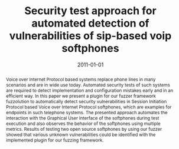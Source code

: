---
abstract: Voice over Internet Protocol based systems replace phone lines in many scenarios
  and are in wide use today. Automated security tests of such systems are required
  to detect implementation and configuration mistakes early and in an efficient way.
  In this paper we present a plugin for our fuzzer framework fuzzolution to automatically
  detect security vulnerabilities in Session Initiation Protocol based Voice over
  Internet Protocol softphones, which are examples for endpoints in such telephone
  systems. The presented approach automates the interaction with the Graphical User
  Interface of the softphones during test execution and also observes the behavior
  of the softphones using multiple metrics. Results of testing two open source softphones
  by using our fuzzer showed that various unknown vulnerabilities could be identified
  with the implemented plugin for our fuzzing framework.
authors:
- Christian Schanes
- Stefan Taber
- Karin Popp
- Florian Fankhauser
- Thomas Grechenig
date: '2011-01-01'
featured: false
links:
- name: Publik
  url: https://publik.tuwien.ac.at/showentry.php?ID=205417&lang=2
publication_types:
- '2'
publishDate: '2011-01-01'
title: Security test approach for automated detection of vulnerabilities of sip-based
  voip softphones
url_pdf: ''
---